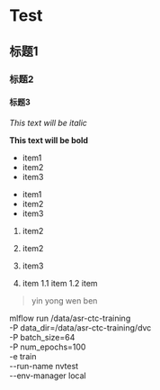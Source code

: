 # Test
## 标题1
### 标题2
#### 标题3

*This text will be italic*

**This text will be bold**

* item1
* item2
* item3

- item1
- item2
- item3

1. item2
2. item2
3. item3

1. item
  1.1 item
  1.2 item

> yin yong wen ben

mlflow run /data/asr-ctc-training \
-P data_dir=/data/asr-ctc-training/dvc \
-P batch_size=64 \
-P num_epochs=100 \
-e train \
--run-name nvtest \
--env-manager local
